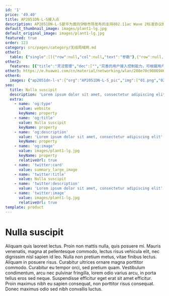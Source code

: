 ```yaml
---
id: '1'
price: '49.40'
title: AP2051DN-L-S接入点
description: AP2051DN-L-S是华为面向SMB市场发布的支持802.11ac Wave 2标准协议的面板AP，匹配标准86×86mm面板设计，可简单快速的安装在86型面板暗盒上。内置天线，隐式指示灯，滑动面板，美观大方，适用于酒店客房、学生宿舍、医院病房、小型办公室等房间体积较小，户型较密集场所。
default_thumbnail_image: images/plant1-lg.jpg
default_original_image: images/plant1-lg.jpg
featured: true
order: 123
category: src/pages/category/无线局域网.md
other1: 
  table: {"single":[[{"row":null,"col":null,"text":"参数"},{"row":null,"col":null,"text":"AP2051DN-L-S"}],[{"row":null,"col":null,"text":"尺寸（长×宽×高）"},{"row":null,"col":null,"text":"120mm × 86mm × 26.5mm "}],[{"row":null,"col":null,"text":"电源输入"},{"row":null,"col":null,"text":"PoE供电：满足802.3af/at以太网供电标准 "}],[{"row":"2","col":null,"text":"最大功耗"},{"row":null,"col":null,"text":"6.63W"}],[{"row":null,"col":null,"text":"说明：实际最大功耗遵照不同国家和地区法规而有所不同。"}],[{"row":null,"col":null,"text":"天线类型"},{"row":null,"col":null,"text":"双频全向天线"}],[{"row":null,"col":null,"text":"可同时在线的用户数量"},{"row":null,"col":null,"text":"256"}],[{"row":"3","col":null,"text":"最大发射功率"},{"row":null,"col":null,"text":"2.4G：21dBm（组合功率）"}],[{"row":null,"col":null,"text":"5G：17dBm（组合功率）"}],[{"row":null,"col":null,"text":"说明：实际发射功率遵照不同国家和地区法规而有所不同。"}],[{"row":null,"col":null,"text":"无线协议"},{"row":null,"col":null,"text":"802.11a/b/g/n/ac/ac wave2"}],[{"row":null,"col":null,"text":"最高速率"},{"row":null,"col":null,"text":"833Mbps"}]]}
other2:
  features: [{"title":"灵活管理","dec":["","完善的用户接入控制能力，可根据用户组策略，基于用户实施访问控制。",""]},{"title":"安装便捷","dec":["","支持吸顶、挂墙、面板等安装方式",""]},{"title":"云管理","dec":["","可通过华为云管理平台对AP设备及业务进行管理和运维，节省网络运维成本；",""]}]
other3: https://e.huawei.com/cn/material/networking/wlan/208e70c908694650aae1d1448cf3a239
other4:
  images: {"ap2051dn-l-s":{"org":"AP2051DN-L-S_pic","img":["01.png","02.png","03.png","04.png"]}}
seo:
  title: Nulla suscipit
  description: 'Lorem ipsum dolor sit amet, consectetur adipiscing elit'
  extra:
    - name: 'og:type'
      value: website
      keyName: property
    - name: 'og:title'
      value: Nulla suscipit
      keyName: property
    - name: 'og:description'
      value: 'Lorem ipsum dolor sit amet, consectetur adipiscing elit'
      keyName: property
    - name: 'og:image'
      value: images/plant1-lg.jpg
      keyName: property
      relativeUrl: true
    - name: 'twitter:card'
      value: summary_large_image
    - name: 'twitter:title'
      value: Nulla suscipit
    - name: 'twitter:description'
      value: 'Lorem ipsum dolor sit amet, consectetur adipiscing elit'
    - name: 'twitter:image'
      value: images/plant1-lg.jpg
      relativeUrl: true
template: product
---
```


# Nulla suscipit

Aliquam quis laoreet lectus. Proin non mattis nulla, quis posuere mi. Mauris venenatis, magna at pellentesque commodo, lectus risus vehicula elit, nec dignissim nisl sapien id leo. Nulla non pretium metus, vitae finibus lectus. Aliquam in posuere risus. Curabitur ultrices ornare magna porttitor commodo. Curabitur eu tempor orci, sed pretium quam. Vestibulum condimentum, arcu nec pulvinar fringilla, lorem odio varius arcu, in porta tellus eros sed neque. Suspendisse efficitur eget erat sit amet efficitur. Proin maximus nibh eu sapien consequat, non porttitor risus consequat. Donec maximus odio sed nibh convallis luctus.